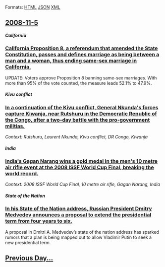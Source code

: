 
Formats: [HTML](2008/11/5/index.html)  [JSON](2008/11/5/index.json)  [XML](2008/11/5/index.xml)  

## [2008-11-5](/news/2008/11/5/index.md)

##### California
### [ California Proposition 8, a referendum that amended the State Constitution, passes and defines marriage as being between a man and a woman, thus ending same-sex marriage in California. ](/news/2008/11/5/california-proposition-8-a-referendum-that-amended-the-state-constitution-passes-and-defines-marriage-as-being-between-a-man-and-a-woman.md)
UPDATE: Voters approve Proposition 8 banning same-sex marriages. With more than 95% of the vote counted, the measure leads 52.1% to 47.9%.

##### Kivu conflict
### [ In a continuation of the Kivu conflict, General Nkunda's forces capture Kiwanja, near Rutshuru in the Democratic Republic of the Congo, after a two-day battle with the pro-government militias. ](/news/2008/11/5/in-a-continuation-of-the-kivu-conflict-general-nkunda-s-forces-capture-kiwanja-near-rutshuru-in-the-democratic-republic-of-the-congo-aft.md)
_Context: Rutshuru, Laurent Nkunda, Kivu conflict, DR Congo, Kiwanja_

##### India
### [ India's Gagan Narang wins a gold medal in the men's 10 metre air rifle event at the 2008 ISSF World Cup Final, breaking the world record. ](/news/2008/11/5/india-s-gagan-narang-wins-a-gold-medal-in-the-men-s-10-metre-air-rifle-event-at-the-2008-issf-world-cup-final-breaking-the-world-record.md)
_Context: 2008 ISSF World Cup Final, 10 metre air rifle, Gagan Narang, India_

##### State of the Nation
### [ In his State of the Nation address, Russian President Dmitry Medvedev announces a proposal to extend the presidential term from four years to six. ](/news/2008/11/5/in-his-state-of-the-nation-address-russian-president-dmitry-medvedev-announces-a-proposal-to-extend-the-presidential-term-from-four-years.md)
A proposal in Dmitri A. Medvedev’s state of the nation address has sparked rumors that a plan is being mapped out to allow Vladimir Putin to seek a new presidential term.

## [Previous Day...](/news/2008/11/4/index.md)

